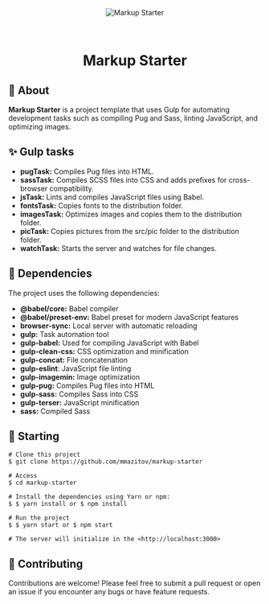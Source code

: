 <div align="center" id="top"> 
  <img src="./.github/app.gif" alt="Markup Starter" />

  &#xa0;
</div>

<h1 align="center">Markup Starter</h1>

## 🎯 About 
**Markup Starter** is a project template that uses Gulp for automating development tasks such as compiling Pug and Sass, linting JavaScript, and optimizing images.



## ✨ Gulp tasks
- **pugTask:** Compiles Pug files into HTML.
- **sassTask:** Compiles SCSS files into CSS and adds prefixes for cross-browser compatibility.
- **jsTask:** Lints and compiles JavaScript files using Babel.
- **fontsTask:** Copies fonts to the distribution folder.
- **imagesTask:** Optimizes images and copies them to the distribution folder.
- **picTask:** Copies pictures from the src/pic folder to the distribution folder.
- **watchTask:** Starts the server and watches for file changes.

## 🚀 Dependencies
The project uses the following dependencies:
- **@babel/core:** Babel compiler
- **@babel/preset-env:** Babel preset for modern JavaScript features
- **browser-sync:** Local server with automatic reloading
- **gulp:** Task automation tool
- **gulp-babel:** Used for compiling JavaScript with Babel
- **gulp-clean-css:** CSS optimization and minification
- **gulp-concat:** File concatenation
- **gulp-eslint**: JavaScript file linting
- **gulp-imagemin:** Image optimization
- **gulp-pug:** Compiles Pug files into HTML
- **gulp-sass:** Compiles Sass into CSS
- **gulp-terser:** JavaScript minification
- **sass:** Compiled Sass

## 🏁 Starting
```
# Clone this project
$ git clone https://github.com/mmazitov/markup-starter

# Access
$ cd markup-starter

# Install the dependencies using Yarn or npm:
$ $ yarn install or $ npm install

# Run the project
$ $ yarn start or $ npm start

# The server will initialize in the <http://localhost:3000>
```

## 🤝 Contributing
Contributions are welcome! Please feel free to submit a pull request or open an issue if you encounter any bugs or have feature requests.
